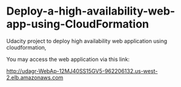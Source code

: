# Deploy-a-high-availability-web-app-using-CloudFormation

Udacity project to deploy high availability web application using cloudformation, 

You may access the web application via this link: 

http://udagr-WebAp-12MJ40SS15GV5-962206132.us-west-2.elb.amazonaws.com
